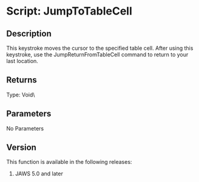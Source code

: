 # Script: JumpToTableCell

## Description

This keystroke moves the cursor to the specified table cell. After using
this keystroke, use the JumpReturnFromTableCell command to return to
your last location.

## Returns

Type: Void\

## Parameters

No Parameters

## Version

This function is available in the following releases:

1.  JAWS 5.0 and later
